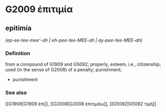 # G2009 ἐπιτιμία

## epitimía

_(ep-ee-tee-mee'-ah | eh-pee-tee-MEE-ah | ay-pee-tee-MEE-ah)_

### Definition

from a compound of G1909 and G5092; properly, esteem, i.e., citizenship; used (in the sense of G2008) of a penalty; punishment; 

- punishment

### See also

[[G1909|G1909 ἐπί]], [[G2008|G2008 ἐπιτιμάω]], [[G5092|G5092 τιμή]]
